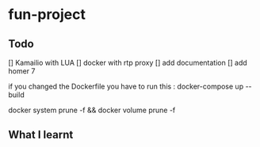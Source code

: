 # fun-project


## Todo
[] Kamailio with LUA
[] docker with rtp proxy
[] add documentation
[] add homer 7

if you changed the Dockerfile you have to run this : docker-compose up --build


docker system prune -f && docker volume prune -f
## What I learnt
